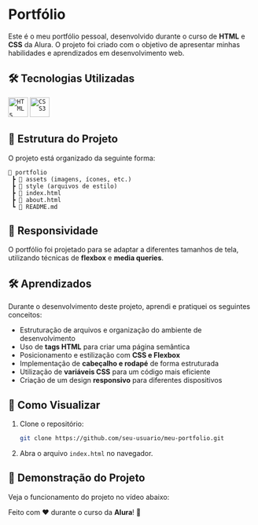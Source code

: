# Portfólio  

Este é o meu portfólio pessoal, desenvolvido durante o curso de **HTML** e **CSS** da Alura. O projeto foi criado com o objetivo de apresentar minhas habilidades e aprendizados em desenvolvimento web.  

## 🛠 Tecnologias Utilizadas 

<code><img src="https://cdn.jsdelivr.net/gh/devicons/devicon@latest/icons/html5/html5-original.svg" width="40" height="40" title = "HTML5"/></code>
<code><img src="https://cdn.jsdelivr.net/gh/devicons/devicon@latest/icons/css3/css3-original.svg" width="40" height="40" title = "CSS3"/></code>

## 📂 Estrutura do Projeto  

O projeto está organizado da seguinte forma:  

```
📁 portfolio  
 ┣ 📁 assets (imagens, ícones, etc.)  
 ┣ 📁 style (arquivos de estilo)  
 ┣ 📜 index.html
 ┣ 📜 about.html
 ┗ 📜 README.md  
```

## 📱 Responsividade  

O portfólio foi projetado para se adaptar a diferentes tamanhos de tela, utilizando técnicas de **flexbox** e **media queries**.  

## 🛠️ Aprendizados  

Durante o desenvolvimento deste projeto, aprendi e pratiquei os seguintes conceitos:  

- Estruturação de arquivos e organização do ambiente de desenvolvimento  
- Uso de **tags HTML** para criar uma página semântica  
- Posicionamento e estilização com **CSS e Flexbox**  
- Implementação de **cabeçalho e rodapé** de forma estruturada  
- Utilização de **variáveis CSS** para um código mais eficiente  
- Criação de um design **responsivo** para diferentes dispositivos  

## 📌 Como Visualizar  

1. Clone o repositório:  
   ```bash
   git clone https://github.com/seu-usuario/meu-portfolio.git
   ```
2. Abra o arquivo `index.html` no navegador.  

## 🎥 Demonstração do Projeto

Veja o funcionamento do projeto no vídeo abaixo:

Feito com ❤️ durante o curso da **Alura**! 🚀
